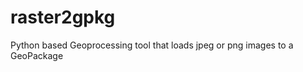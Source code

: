 raster2gpkg
===========

Python based Geoprocessing tool that loads jpeg or png images to a GeoPackage
